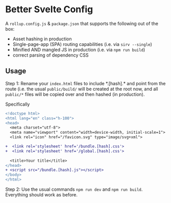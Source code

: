 # Better Svelte Config

A `rollup.config.js` &amp; `package.json` that supports the following out of the box:
- Asset hashing in production
- Single-page-app (SPA) routing capabilities (i.e. via `sirv --single`)
- Minified AND mangled JS in production (i.e. via `npm run build`)
- correct parsing of dependency CSS

## Usage

Step 1: Rename your `index.html` files to include \*.[hash].\* and point from the route (i.e. the usual `public/build/` will be created at the root now, and all `public/*` files will be copied over and then hashed (in production). 

Specifically

```diff
<!doctype html>
<html lang="en" class="h-100">
<head>
  <meta charset="utf-8">
  <meta name="viewport" content="width=device-width, initial-scale=1">
  <link rel="icon" href="/favicon.svg" type="image/svg+xml">

+  <link rel='stylesheet' href='/bundle.[hash].css'>
+  <link rel='stylesheet' href='/global.[hash].css'>
  
  <title>Your title</title>
</head>
+ <script src="/bundle.[hash].js"></script>
</body>
</html>
```

Step 2: Use the usual commands `npm run dev` and `npm run build`. Everything should work as before. 

